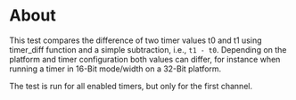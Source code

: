 # About

This test compares the difference of two timer values t0 and t1 using timer_diff
function and a simple subtraction, i.e., `t1 - t0`. Depending on the platform
and timer configuration both values can differ, for instance when running a
timer in 16-Bit mode/width on a 32-Bit platform.

The test is run for all enabled timers, but only for the first channel.
